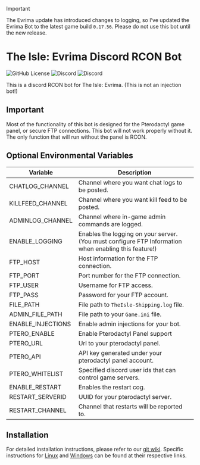 > [!IMPORTANT]  
> The Evrima update has introduced changes to logging, so I’ve updated the Evrima Bot to the latest game build `0.17.56`. Please do not use this bot until the new release.

# The Isle: Evrima Discord RCON Bot
![GitHub License](https://img.shields.io/github/license/dkoz/ascension-bot?style=flat-square) ![Discord](https://img.shields.io/discord/802778278200475658?style=flat-square&label=community) ![Discord](https://img.shields.io/discord/1009881575187566632?style=flat-square&label=support)

 This is a discord RCON bot for The Isle: Evrima. (This is not an injection bot!)

## Important
 Most of the functionality of this bot is designed for the Pterodactyl game panel, or secure FTP connections. This bot will not work properly without it. The only function that will run without the panel is RCON.

## Optional Environmental Variables
Variable | Description
--- | ---
CHATLOG_CHANNEL | Channel where you want chat logs to be posted.
KILLFEED_CHANNEL | Channel where you want kill feed to be posted.
ADMINLOG_CHANNEL | Channel where in-game admin commands are logged.
ENABLE_LOGGING | Enables the logging on your server. (You must configure FTP Information when enabling this feature!)
FTP_HOST | Host information for the FTP connection.
FTP_PORT | Port number for the FTP connection.
FTP_USER | Username for FTP access.
FTP_PASS | Password for your FTP account.
FILE_PATH | File path to `TheIsle-Shipping.log` file.
ADMIN_FILE_PATH | File path to your `Game.ini` file.
ENABLE_INJECTIONS | Enable admin injections for your bot.
PTERO_ENABLE | Enable Pterodactyl Panel support
PTERO_URL | Url to your pterodactyl panel.
PTERO_API | API key generated under your pterodactyl panel account.
PTERO_WHITELIST | Specified discord user ids that can control game servers.
ENABLE_RESTART | Enables the restart cog.
RESTART_SERVERID | UUID for your pterodactyl server.
RESTART_CHANNEL | Channel that restarts will be reported to.

## Installation
For detailed installation instructions, please refer to our [git wiki](https://github.com/dkoz/evrima-bot/wiki). Specific instructions for [Linux](https://github.com/dkoz/evrima-bot/wiki/Linux-Installation) and [Windows](https://github.com/dkoz/evrima-bot/wiki/Windows-Installation) can be found at their respective links.
